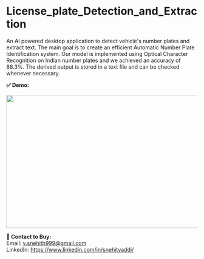# License_plate_Detection_and_Extraction
An AI powered desktop application to detect vehicle's number plates and extract text. 
The main goal is to create an efficient Automatic Number Plate Identification system. Our model is implemented using Optical Character Recognition on Indian number plates and we achieved an accuracy of 88.3%. The derived output is stored in a text file and can be checked whenever necessary.

<b>✅ Demo:</b><br><br>
<a href="https://www.youtube.com/watch?v=TkR3-tN4wdY"><img src="https://github.com/snehitvaddi/License_plate_Detection_and_Text_Extraction/blob/main/Screenshot%20(9).png" width="600" height="350"></a>

<b>🤝 Contact to Buy:<br></b>
Email: v.snehith999@gmail.com<br>
LinkedIn: https://www.linkedin.com/in/snehitvaddi/<br>
